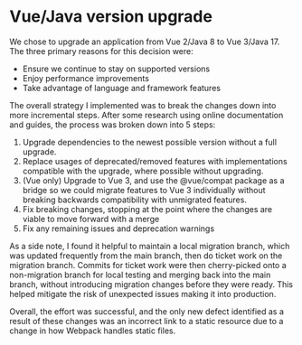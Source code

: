 # Vue/Java version upgrade

We chose to upgrade an application from Vue 2/Java 8 to Vue 3/Java 17. The three primary reasons for this decision were:

- Ensure we continue to stay on supported versions
- Enjoy performance improvements
- Take advantage of language and framework features

The overall strategy I implemented was to break the changes down into more incremental steps. After some research using online documentation and guides, the process was broken down into 5 steps:

1. Upgrade dependencies to the newest possible version without a full upgrade.
2. Replace usages of deprecated/removed features with implementations compatible with the upgrade, where possible without upgrading.
3. (Vue only) Upgrade to Vue 3, and use the @vue/compat package as a bridge so we could migrate features to Vue 3 individually without breaking backwards compatibility with unmigrated features.
4. Fix breaking changes, stopping at the point where the changes are viable to move forward with a merge
5. Fix any remaining issues and deprecation warnings

As a side note, I found it helpful to maintain a local migration branch, which was updated frequently from the main branch, then do ticket work on the migration branch. Commits for ticket work were then cherry-picked onto a non-migration branch for local testing and merging back into the main branch, without introducing migration changes before they were ready. This helped mitigate the risk of unexpected issues making it into production.

Overall, the effort was successful, and the only new defect identified as a result of these changes was an incorrect link to a static resource due to a change in how Webpack handles static files.
